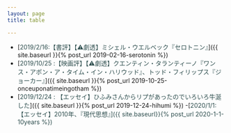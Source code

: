 ```yaml
---
layout: page
title: table

---
```


-  [<font style="color:#2f4f4f">2019/2/16:【書評】【&#x26A0;劇透】ミシェル・ウエルベック『セロトニン』</font>]({{ site.baseurl }}{% post_url 2019-02-16-serotonin %})
- [<font style="color:#2f4f4f">2019/10/25 :【映画評】【&#x26A0;劇透】クエンティン・タランティーノ『ワンス・アポン・ア・タイム・イン・ハリウッド』、トッド・フィリップス『ジョーカー』</font>]({{ site.baseurl }}{% post_url 2019-10-25-onceuponatimeingotham %})
- [<font style="color:#2f4f4f">2019/12/24 : 【エッセイ】ひふみさんからリプがあったのでいろいろ牛涎した</font>]({{ site.baseurl }}{% post_url 2019-12-24-hihumi %})
-[<font style="color:#2f4f4f">2020/1/1: 【エッセイ】2010年、『現代思想』]({{ site.baseurl}}{% post_url 2020-1-1-10years %})
